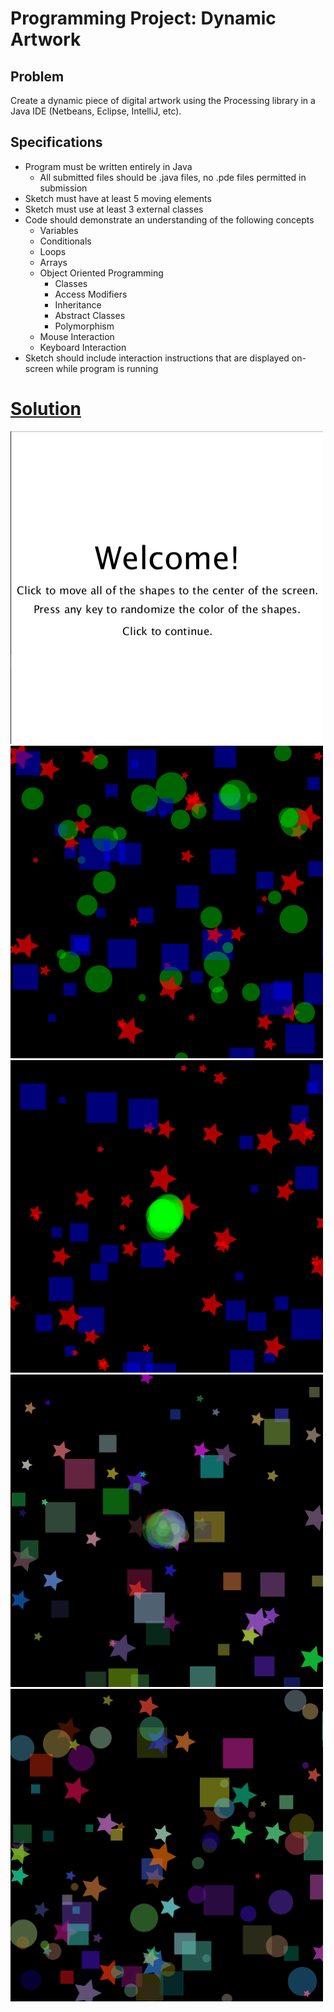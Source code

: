 # Programming Project: Dynamic Artwork

## Problem
  Create a dynamic piece of digital artwork using the Processing library in a Java IDE (Netbeans, Eclipse, IntelliJ, etc).

## Specifications
  * Program must be written entirely in Java
    * All submitted files should be .java files, no .pde files permitted in submission
  * Sketch must have at least 5 moving elements
  * Sketch must use at least 3 external classes
  * Code should demonstrate an understanding of the following concepts
    * Variables
    * Conditionals
    * Loops
    * Arrays
    * Object Oriented Programming
      * Classes
      * Access Modifiers
      * Inheritance
      * Abstract Classes
      * Polymorphism
    * Mouse Interaction
    * Keyboard Interaction
  * Sketch should include interaction instructions that are displayed on-screen while program is running

# [Solution](https://github.com/blwatkins/Data-Structures-From-A-New-Perspective/tree/master/2_AlgorithmAnalysis/Project/Solution/src)

<img src="Images/project1_0.png" alt="Image 1" width="500" height="500">

<img src="Images/project1_1.png" alt="Image 2" width="500" height="500">

<img src="Images/project1_2.png" alt="Image 3" width="500" height="500">

<img src="Images/project1_3.png" alt="Image 4" width="500" height="500">

<img src="Images/project1_4.png" alt="Image 5" width="500" height="500">

